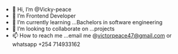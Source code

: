 - 👋 Hi, I’m @Vicky-peace
- 👀 I’m Frontend Developer
- 🌱 I’m currently learning ...Bachelors in software engineering
- 💞️ I’m looking to collaborate on ...projects
- 📫 How to reach me ...email me @victorpeace47@gmail.com or whatsapp +254 714933162


<!---
Vicky-peace/Vicky-peace is a ✨ special ✨ repository because its `README.md` (this file) appears on your GitHub profile.
You can click the Preview link to take a look at your changes.
--->
